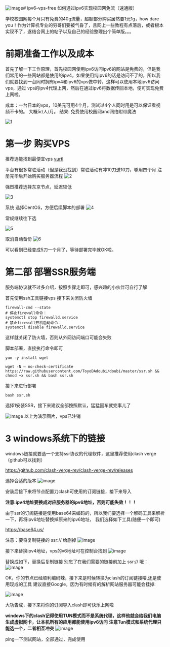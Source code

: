 ![image](https://github.com/user-attachments/assets/c8c60fb4-9793-488e-b31f-8307a21cef8a)# ipv6-vps-free
如何通过ipv6实现校园网免流（速通版）

学校校园网每个月只有免费的40g流量，超额部分购买居然要1元1g，how dare you！作为计算机专业的穷哥们要被气昏了，且网上一些教程有点落后，或者根本实现不了，遂结合网上的帖子以及自己的经验整理出个简单版。。。

# 前期准备工作以及成本
首先了解一下工作原理，首先校园网使用ipv6访问ipv6的网站是免费的，但是我们常用的一些网站都是使用的ipv4，如果使用纯ipv6的话是访问不了的，所以我们就要找到一台同时拥有ipv4和ipv6的vps做中转，这样可以使用本地ipv6访问vps，通过
vps的ipv4代理上网，然后在通过ipv6将数据传回本地，便可实现免费上网啦。

成本：一台日本的vps，10美元可用4个月，测试过4个人同时用是可以保证看视频不卡的。  大概5r/人/月。
结果: 免费使用校园网and网络附带魔法

![1](https://github.com/user-attachments/assets/dd5920cf-7a1e-4b95-babf-0ad0c21cf5aa)

# 第一步 购买VPS
推荐选能找到最便宜vps  [vurtl](https://www.vultr.com/?ref=9652363)

平台有很多常驻活动（但是我没找到）常驻活动有冲10刀送10刀，够用四个月
注册完毕后开始购买服务器流程
![2](https://github.com/user-attachments/assets/c6ae92d9-cec1-4cb4-9642-fb229aa946a0)

强烈推荐选择东京节点，延迟较低

![3](https://github.com/user-attachments/assets/9d911a99-e4c7-41ad-8f77-2ad550e204d6)

系统 选择CentOS，方便后续脚本的部署
![4](https://github.com/user-attachments/assets/041c9b9f-980a-4f45-89a1-6c121961557f)

常规继续往下选

![5](https://github.com/user-attachments/assets/6d34be8e-7b37-4ba4-8059-64a3566b7a98)

取消自动备份
![6](https://github.com/user-attachments/assets/fd685b1b-dfe8-4040-8712-1a47d7aca417)

可以看到已经变成5刀一个月了，等待部署完毕就OK啦。

# 第二部 部署SSR服务端
服务端协议就不过多介绍，按照步骤走即可，感兴趣的小伙伴可自行了解

首先使用ssh工具链接vps
接下来关闭防火墙

```# 查看防火墙状态命令：
firewall-cmd --state
# 停止firewall命令：
systemctl stop firewalld.service
# 禁止firewall开机启动命令：
systemctl disable firewalld.service
```

这样就关闭了防火墙，否则从外网访问端口可能会失败

脚本部署，直接执行命令即可

```
yum -y install wget

wget -N — no-check-certificate https://raw.githubusercontent.com/ToyoDAdoubi/doubi/master/ssr.sh && chmod +x ssr.sh && bash ssr.sh
```

接下来进行部署
```
bash ssr.sh
```
选择1安装SSR，接下来建议全部按照默认，猛猛回车就完事儿了

![image](https://github.com/user-attachments/assets/8e4f4533-87e5-4299-9e37-6c47591a733d)
以上为演示图片，vps已注销

# 3 windows系统下的链接
windows链接就要选一个支持ssr协议的代理软件，这里推荐使用clash verge（github可以找到）

https://github.com/clash-verge-rev/clash-verge-rev/releases

选择合适的版本
![image](https://github.com/user-attachments/assets/0ad2429b-b2e8-43c2-a160-b3e1e5e3d615)

安装后接下来将节点配置刀clash可使用的订阅链接，接下来导入

**注意:ipv4地址要换成对应服务器的ipv6地址，否则可能失效！！！**

由于ssr的订阅链接是使用base64来编码的，所以我们要选择一个解码工具来解析一下，再将ipv6地址替换掉原来的ipv6地址，
我们选择如下工具(随便一个即可)

https://base64.us/

注意：要将复制链接的  ssr://  给删掉
![image](https://github.com/user-attachments/assets/b1c4e246-9479-4baa-83cf-039fff0c1038)

接下来替换ipv4地址，vps的v6地址可在控制台找到
![image](https://github.com/user-attachments/assets/97138bf6-3232-4bbd-b640-0d74c697e11f)

替换成如下，替换后复制链接  别忘了在我们需要的链接前加上 ssr:// 哦：
![image](https://github.com/user-attachments/assets/230c6cb5-3bd0-4be2-a6bc-b828621cb44d)

OK，你的节点已经顺利编码辣，接下来是时候转换为clash的订阅链接喽,还是使用现成的工具  建议直接Google，因为有时候有的解析网站服务器可能会挂掉:

![image](https://github.com/user-attachments/assets/578b655c-d8c7-4e68-bc41-46fa7798e789)

大功告成，接下来将你的订阅导入clash即可快乐上网啦

**windows下的clash记得使用TUN模式而不是系统代理，这样他就会给我们电脑生成虚拟网卡，让本机所有的应用都能使用ipv6访问**
**注意Tun模式和系统代理只能选一个，二者相互冲突**
![image](https://github.com/user-attachments/assets/06ef8426-ffcf-4f92-bd99-5456d9c1d34c)

ping一下测试网站，全部通过，完成使用

















